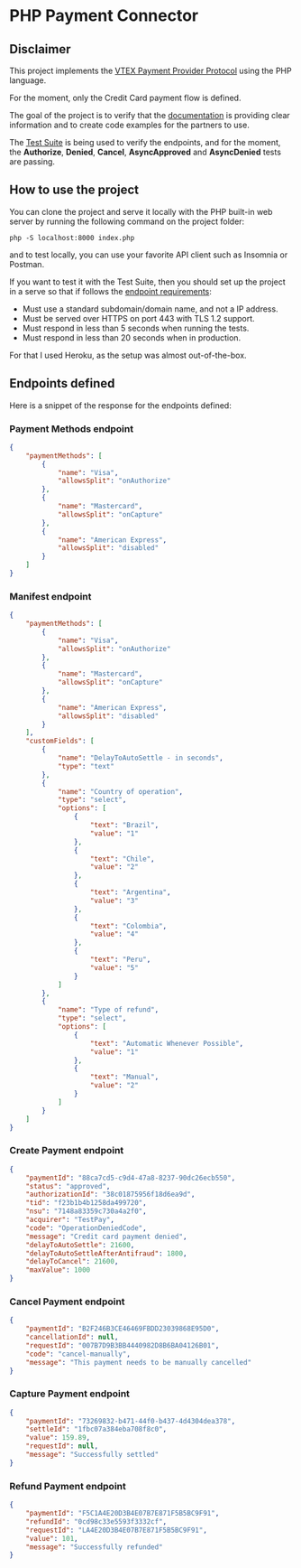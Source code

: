 # PHP Payment Connector

## Disclaimer

This project implements the [VTEX Payment Provider Protocol](https://help.vtex.com/en/tutorial/payment-provider-protocol) using the PHP language.

For the moment, only the Credit Card payment flow is defined.

The goal of the project is to verify that the [documentation](https://developers.vtex.com/vtex-developer-docs/reference/payment-flow) is providing clear information and to create code examples for the partners to use.

The [Test Suite](https://help.vtex.com/en/tutorial/payment-provider-protocol#3-payment-provider-homologation) is being used to verify the endpoints, and
for the moment, the **Authorize**, **Denied**, **Cancel**, **AsyncApproved** and **AsyncDenied** tests are passing.

## How to use the project

You can clone the project and serve it locally with the PHP built-in web server by running the following command on the project folder:

`php -S localhost:8000 index.php`

and to test locally, you can use your favorite API client such as Insomnia or Postman.

If you want to test it with the Test Suite, then you should set up the project in a serve so that if follows the [endpoint requirements](https://developers.vtex.com/vtex-rest-api/reference/payment-provider-protocol-api-overview#endpoint-requirements):

- Must use a standard subdomain/domain name, and not a IP address.
- Must be served over HTTPS on port 443 with TLS 1.2 support.
- Must respond in less than 5 seconds when running the tests.
- Must respond in less than 20 seconds when in production.

For that I used Heroku, as the setup was almost out-of-the-box.

## Endpoints defined

Here is a snippet of the response for the endpoints defined:

### Payment Methods endpoint
```json
{
	"paymentMethods": [
		{
			"name": "Visa",
			"allowsSplit": "onAuthorize"
		},
		{
			"name": "Mastercard",
			"allowsSplit": "onCapture"
		},
		{
			"name": "American Express",
			"allowsSplit": "disabled"
		}
	]
}
```

### Manifest endpoint
```json
{
	"paymentMethods": [
		{
			"name": "Visa",
			"allowsSplit": "onAuthorize"
		},
		{
			"name": "Mastercard",
			"allowsSplit": "onCapture"
		},
		{
			"name": "American Express",
			"allowsSplit": "disabled"
		}
	],
	"customFields": [
		{
			"name": "DelayToAutoSettle - in seconds",
			"type": "text"
		},
		{
			"name": "Country of operation",
			"type": "select",
			"options": [
				{
					"text": "Brazil",
					"value": "1"
				},
				{
					"text": "Chile",
					"value": "2"
				},
				{
					"text": "Argentina",
					"value": "3"
				},
				{
					"text": "Colombia",
					"value": "4"
				},
				{
					"text": "Peru",
					"value": "5"
				}
			]
		},
		{
			"name": "Type of refund",
			"type": "select",
			"options": [
				{
					"text": "Automatic Whenever Possible",
					"value": "1"
				},
				{
					"text": "Manual",
					"value": "2"
				}
			]
		}
	]
}
```

### Create Payment endpoint
```json
{
	"paymentId": "88ca7cd5-c9d4-47a8-8237-90dc26ecb550",
	"status": "approved",
	"authorizationId": "38c01875956f18d6ea9d",
	"tid": "f23b1b4b1258da499720",
	"nsu": "7148a83359c730a4a2f0",
	"acquirer": "TestPay",
	"code": "OperationDeniedCode",
	"message": "Credit card payment denied",
	"delayToAutoSettle": 21600,
	"delayToAutoSettleAfterAntifraud": 1800,
	"delayToCancel": 21600,
	"maxValue": 1000
}
```

### Cancel Payment endpoint
```json
{
	"paymentId": "B2F246B3CE46469FBDD23039868E95D0",
	"cancellationId": null,
	"requestId": "007B7D9B3BB4440982D8B6BA04126B01",
	"code": "cancel-manually",
	"message": "This payment needs to be manually cancelled"
}
```

### Capture Payment endpoint
```json
{
	"paymentId": "73269832-b471-44f0-b437-4d4304dea378",
	"settleId": "1fbc07a384eba708f8c0",
	"value": 159.89,
	"requestId": null,
	"message": "Successfully settled"
}
```

### Refund Payment endpoint
```json
{
	"paymentId": "F5C1A4E20D3B4E07B7E871F5B5BC9F91",
	"refundId": "0cd98c33e5593f3332cf",
	"requestId": "LA4E20D3B4E07B7E871F5B5BC9F91",
	"value": 101,
	"message": "Successfully refunded"
}
```
